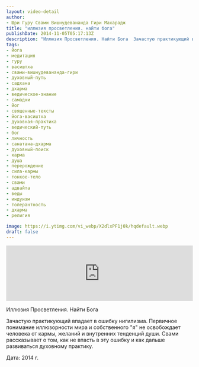 ```yaml
---
layout: video-detail
author:
- Шри Гуру Свами Вишнудевананда Гири Махарадж
title: "иллюзия просветления. найти бога"
publishDate: 2014-11-05T05:17:13Z
description: "Иллюзия Просветления. Найти Бога  Зачастую практикующий впадает в ошибку нигилизма. Первичное понимание иллюзорности мира и собственного я не освобождает человека от кармы, желаний и внутренних тенденций души. Свами рассказывает о том, как не впас"
tags: 
- йога
- медитация
- гуру
- васиштха
- свами-вишнудевананда-гири
- духовный-путь
- садхана
- дхарма
- ведическое-знание
- самадхи
- йог
- священные-тексты
- йога-васиштха
- духовная-практика
- ведический-путь
- бог
- личность
- санатана-дхарма
- духовный-поиск
- карма
- душа
- перерождение
- сила-кармы
- тонкое-тело
- свами
- адвайта
- веды
- индуизм
- толерантность
- дхарма
- религия

image: https://i.ytimg.com/vi_webp/X2dlxPF1j0k/hqdefault.webp
draft: false
---
```


<iframe width="100%" src="https://www.youtube.com/embed/X2dlxPF1j0k" frameborder="0" allowfullscreen=""></iframe> 

 Иллюзия Просветления. Найти Бога

 Зачастую практикующий впадает в ошибку нигилизма. Первичное понимание иллюзорности мира и собственного "я" не освобождает человека от кармы, желаний и внутренних тенденций души. Свами рассказывает о том, как не впасть в эту ошибку и как дальше развиваться духовному практику.  

  
 Дата: 2014 г.

  

 